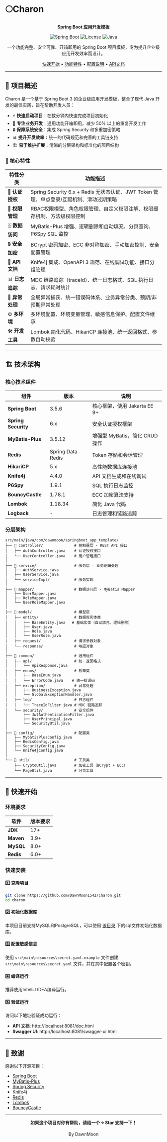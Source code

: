 # 🌕Charon

<div align="center">


**Spring Boot 应用开发模板**

[![Spring Boot](https://img.shields.io/badge/Spring%20Boot-3.5.6-brightgreen.svg)](https://spring.io/projects/spring-boot)  [![License](https://img.shields.io/badge/License-MIT-yellow.svg)](LICENSE)  [![Java](https://img.shields.io/badge/Java-17%2B-orange.svg)](https://www.oracle.com/java/)

一个功能完整、安全可靠、开箱即用的 Spring Boot 项目模板，专为提升企业级应用开发效率而设计。

[快速开始](#-快速开始) • [功能特性](#-功能特性) • [配置说明](#️-配置说明) • [API文档](#-api-文档)

</div>

---

## 📖 项目概述

Charon 是一个基于 Spring Boot 3 的企业级应用开发模板，整合了现代 Java 开发的最佳实践，旨在帮助开发人员：

- ⚡ **快速启动项目**：在数分钟内快速完成项目初始化
- 🎯 **专注业务开发**：通用功能开箱即用，减少 50% 以上的重复开发工作
- 🔒 **保障系统安全**：集成 Spring Security 和多重加密策略
- 📊 **提升开发效率**：统一的代码规范和完善的工具链支持
- 🏗️ **易于维护扩展**：清晰的分层架构和标准化的项目结构

### 🎯 核心特性

| 特性分类          | 功能描述                                                            |
|---------------|-----------------------------------------------------------------|
| 🔐 **认证授权**   | Spring Security 6.x + Redis 无状态认证、JWT Token 管理、单点登录/互踢机制、滑动过期策略 |
| 🔑 **权限管理**   | RBAC权限模型、角色权限管理、自定义权限注解、权限缓存机制、方法级权限控制                          |
| 🗄️ **数据访问**  | MyBatis-Plus 增强、逻辑删除和自动填充、分页查询、P6Spy SQL 监控                     |
| 🔒 **安全加密**   | BCrypt 密码加密、ECC 非对称加密、手动加密控制、安全配置管理                             |
| 📝 **API 文档** | Knife4j 集成、OpenAPI 3 规范、在线调试功能、接口分组管理                           |
| 📊 **日志追踪**   | MDC 链路追踪（traceId）、统一日志格式、SQL 执行日志、请求耗时统计                        |
| 🚨 **异常处理**   | 全局异常捕获、统一错误码体系、业务异常分类、预期/非预期异常处理                                |
| ⚙️ **多环境**    | 多环境配置、环境变量管理、敏感信息保护、配置文件继承                                      |
| 🛠️ **开发工具**  | Lombok 简化代码、HikariCP 连接池、统一返回格式、参数自动校验                          |

---

## 🏗️ 技术架构

### 核心技术组件

| 组件 | 版本 | 说明 |
|------|------|------|
| **Spring Boot** | 3.5.6 | 核心框架，使用 Jakarta EE 9+ |
| **Spring Security** | 6.x | 安全认证授权框架 |
| **MyBatis-Plus** | 3.5.12 | 增强型 MyBatis，简化 CRUD 操作 |
| **Redis** | Spring Data Redis | Token 存储和会话管理 |
| **HikariCP** | 5.x | 高性能数据库连接池 |
| **Knife4j** | 4.4.0 | API 文档生成和在线调试 |
| **P6Spy** | 1.9.1 | SQL 执行日志监控 |
| **BouncyCastle** | 1.78.1 | ECC 加密算法支持 |
| **Lombok** | 1.18.34 | 简化 Java 代码 |
| **Logback** | - | 日志管理和链路追踪 |

### 分层架构

```
src/main/java/com/dawnmoon/springboot_app_template/
├── 📁 controller/              # 控制器层 - REST API 接口
│   ├── AuthController.java    # 认证授权接口
│   └── UserController.java    # 用户管理接口
│
├── 📁 service/                 # 服务层 - 业务逻辑处理
│   ├── AuthService.java
│   ├── UserService.java
│   └── serviceImpl/           # 服务实现
│
├── 📁 mapper/                  # 数据访问层 - MyBatis Mapper
│   ├── UserMapper.java
│   ├── RoleMapper.java
│   └── UserRoleMapper.java
│
├── 📁 model/                   # 模型层
│   ├── entity/                # 数据库实体类
│   │   ├── BaseEntity.java   # 基础实体（自动填充、逻辑删除）
│   │   ├── User.java
│   │   ├── Role.java
│   │   └── UserRole.java
│   ├── request/               # 请求参数对象
│   └── response/              # 响应对象
│
├── 📁 common/                  # 通用组件
│   ├── api/                   # 统一返回格式
│   │   └── ApiResponse.java
│   ├── enums/                 # 枚举类
│   │   ├── BaseEnum.java
│   │   └── ErrorCode.java    # 统一错误码
│   ├── exception/             # 异常处理
│   │   ├── BusinessException.java
│   │   └── GlobalExceptionHandler.java
│   ├── log/                   # 日志组件
│   │   └── TraceIdFilter.java # MDC 链路追踪
│   └── security/              # 安全组件
│       ├── JwtAuthenticationFilter.java
│       ├── UserPrincipal.java
│       └── SecurityUtil.java
│
├── 📁 config/                  # 配置类
│   ├── MybatisPlusConfig.java
│   ├── RedisConfig.java
│   ├── SecurityConfig.java
│   └── Knife4jConfig.java
│
└── 📁 util/                    # 工具类
    ├── CryptoUtil.java        # 加密工具（BCrypt + ECC）
    └── PageUtil.java          # 分页工具
```

---

## 🚀 快速开始

### 环境要求

| 软件 | 版本要求 |
|------|---------|
| **JDK** | 17+ |
| **Maven** | 3.9+ |
| **MySQL** | 8.0+ |
| **Redis** | 6.0+ |

### 快速安装

#### 1️⃣ 克隆项目

```bash
git clone https://github.com/DawnMoon1542/Charon.git
cd charon
```

#### 2️⃣ 初始化数据库

本项目目前支持MySQL和PostgreSQL，可以使用 [该目录](https://github.com/DawnMoon1542/Charon/tree/master/src/main/resources/sql) 下的sql文件初始化数据库。

#### 3️⃣ 配置敏感信息

使用 `src\main\resources\secret.yaml.example` 文件创建 `src\main\resources\secret.yaml` 文件，并在其中配置各个密钥。

#### 4️⃣ 编译运行

推荐使用IntelliJ IDEA编译运行。

#### 6️⃣ 验证运行

访问以下地址验证成功运行：

- **API 文档**: http://localhost:8081/doc.html
- **Swagger UI**: http://localhost:8081/swagger-ui.html

---

## 🙏 致谢

感谢以下开源项目：

- [Spring Boot](https://spring.io/projects/spring-boot)
- [MyBatis-Plus](https://baomidou.com/)
- [Spring Security](https://spring.io/projects/spring-security)
- [Knife4j](https://doc.xiaominfo.com/)
- [Redis](https://redis.io/)
- [Lombok](https://projectlombok.org/)
- [BouncyCastle](https://www.bouncycastle.org/)

---

<div align="center">

**如果这个项目对你有帮助，请给一个 ⭐ Star 支持一下！**

By DawnMoon

</div>

